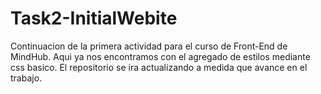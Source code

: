 # Task2-InitialWebite

Continuacion de la primera actividad para el curso de Front-End de MindHub. Aqui ya nos encontramos con el agregado de estilos mediante css basico.
El repositorio se ira actualizando a medida que avance en el trabajo.
